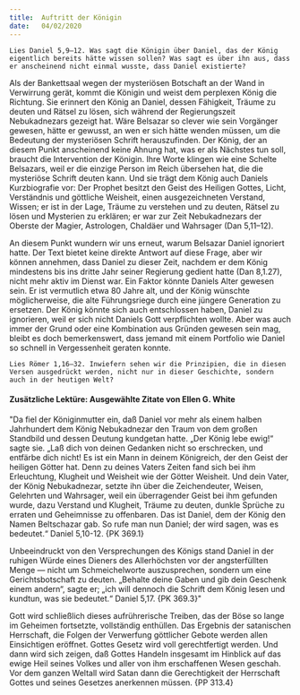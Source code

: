 ```yaml
---
title:  Auftritt der Königin
date:   04/02/2020
---
```


`Lies Daniel 5,9–12. Was sagt die Königin über Daniel, das der König eigentlich bereits hätte wissen sollen? Was sagt es über ihn aus, dass er anscheinend nicht einmal wusste, dass Daniel existierte?`

Als der Bankettsaal wegen der mysteriösen Botschaft an der Wand in Verwirrung gerät, kommt die Königin und weist dem perplexen König die Richtung. Sie erinnert den König an Daniel, dessen Fähigkeit, Träume zu deuten und Rätsel zu lösen, sich während der Regierungszeit Nebukadnezars gezeigt hat. Wäre Belsazar so clever wie sein Vorgänger gewesen, hätte er gewusst, an wen er sich hätte wenden müssen, um die Bedeutung der mysteriösen Schrift herauszufinden. Der König, der an diesem Punkt anscheinend keine Ahnung hat, was er als Nächstes tun soll, braucht die Intervention der Königin. Ihre Worte klingen wie eine Schelte Belsazars, weil er die einzige Person im Reich übersehen hat, die die mysteriöse Schrift deuten kann. Und sie trägt dem König auch Daniels Kurzbiografie vor: Der Prophet besitzt den Geist des Heiligen Gottes, Licht, Verständnis und göttliche Weisheit, einen ausgezeichneten Verstand, Wissen; er ist in der Lage, Träume zu verstehen und zu deuten, Rätsel zu lösen und Mysterien zu erklären; er war zur Zeit Nebukadnezars der Oberste der Magier, Astrologen, Chaldäer und Wahrsager (Dan 5,11–12).

An diesem Punkt wundern wir uns erneut, warum Belsazar Daniel ignoriert hatte. Der Text bietet keine direkte Antwort auf diese Frage, aber wir können annehmen, dass Daniel zu dieser Zeit, nachdem er dem König mindestens bis ins dritte Jahr seiner Regierung gedient hatte (Dan 8,1.27), nicht mehr aktiv im Dienst war. Ein Faktor könnte Daniels Alter gewesen sein. Er ist vermutlich etwa 80 Jahre alt, und der König wünschte möglicherweise, die alte Führungsriege durch eine jüngere Generation zu ersetzen. Der König könnte sich auch entschlossen haben, Daniel zu ignorieren, weil er sich nicht Daniels Gott verpflichten wollte. Aber was auch immer der Grund oder eine Kombination aus Gründen gewesen sein mag, bleibt es doch bemerkenswert, dass jemand mit einem Portfolio wie Daniel so schnell in Vergessenheit geraten konnte.

`Lies Römer 1,16–32. Inwiefern sehen wir die Prinzipien, die in diesen Versen ausgedrückt werden, nicht nur in dieser Geschichte, sondern auch in der heutigen Welt?`

#### Zusätzliche Lektüre: Ausgewählte Zitate von Ellen G. White

"Da fiel der Königinmutter ein, daß Daniel vor mehr als einem halben Jahrhundert dem König Nebukadnezar den Traum von dem großen Standbild und dessen Deutung kundgetan hatte. „Der König lebe ewig!“ sagte sie. „Laß dich von deinen Gedanken nicht so erschrecken, und entfärbe dich nicht! Es ist ein Mann in deinem Königreich, der den Geist der heiligen Götter hat. Denn zu deines Vaters Zeiten fand sich bei ihm Erleuchtung, Klugheit und Weisheit wie der Götter Weisheit. Und dein Vater, der König Nebukadnezar, setzte ihn über die Zeichendeuter, Weisen, Gelehrten und Wahrsager, weil ein überragender Geist bei ihm gefunden wurde, dazu Verstand und Klugheit, Träume zu deuten, dunkle Sprüche zu erraten und Geheimnisse zu offenbaren. Das ist Daniel, dem der König den Namen Beltschazar gab. So rufe man nun Daniel; der wird sagen, was es bedeutet.“ Daniel 5,10-12. {PK 369.1}

Unbeeindruckt von den Versprechungen des Königs stand Daniel in der ruhigen Würde eines Dieners des Allerhöchsten vor der angsterfüllten Menge — nicht um Schmeichelworte auszusprechen, sondern um eine Gerichtsbotschaft zu deuten. „Behalte deine Gaben und gib dein Geschenk einem andern“, sagte er; „ich will dennoch die Schrift dem König lesen und kundtun, was sie bedeutet.“ Daniel 5,17. {PK 369.3}"

Gott wird schließlich dieses aufrührerische Treiben, das der Böse so lange im Geheimen fortsetzte, vollständig enthüllen. Das Ergebnis der satanischen Herrschaft, die Folgen der Verwerfung göttlicher Gebote werden allen Einsichtigen eröffnet. Gottes Gesetz wird voll gerechtfertigt werden. Und dann wird sich zeigen, daß Gottes Handeln insgesamt im Hinblick auf das ewige Heil seines Volkes und aller von ihm erschaffenen Wesen geschah. Vor dem ganzen Weltall wird Satan dann die Gerechtigkeit der Herrschaft Gottes und seines Gesetzes anerkennen müssen. {PP 313.4}